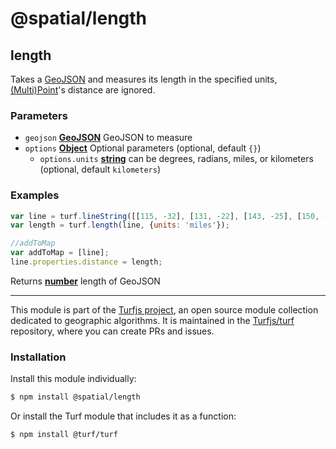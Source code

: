 # @spatial/length

<!-- Generated by documentation.js. Update this documentation by updating the source code. -->

## length

Takes a [GeoJSON][1] and measures its length in the specified units, [(Multi)Point][2]'s distance are ignored.

### Parameters

-   `geojson` **[GeoJSON][3]** GeoJSON to measure
-   `options` **[Object][4]** Optional parameters (optional, default `{}`)
    -   `options.units` **[string][5]** can be degrees, radians, miles, or kilometers (optional, default `kilometers`)

### Examples

```javascript
var line = turf.lineString([[115, -32], [131, -22], [143, -25], [150, -34]]);
var length = turf.length(line, {units: 'miles'});

//addToMap
var addToMap = [line];
line.properties.distance = length;
```

Returns **[number][6]** length of GeoJSON

[1]: https://tools.ietf.org/html/rfc7946#section-3

[2]: https://tools.ietf.org/html/rfc7946#section-3.1.2

[3]: https://tools.ietf.org/html/rfc7946#section-3

[4]: https://developer.mozilla.org/docs/Web/JavaScript/Reference/Global_Objects/Object

[5]: https://developer.mozilla.org/docs/Web/JavaScript/Reference/Global_Objects/String

[6]: https://developer.mozilla.org/docs/Web/JavaScript/Reference/Global_Objects/Number

<!-- This file is automatically generated. Please don't edit it directly:
if you find an error, edit the source file (likely index.js), and re-run
./scripts/generate-readmes in the turf project. -->

---

This module is part of the [Turfjs project](http://turfjs.org/), an open source
module collection dedicated to geographic algorithms. It is maintained in the
[Turfjs/turf](https://github.com/Turfjs/turf) repository, where you can create
PRs and issues.

### Installation

Install this module individually:

```sh
$ npm install @spatial/length
```

Or install the Turf module that includes it as a function:

```sh
$ npm install @turf/turf
```
